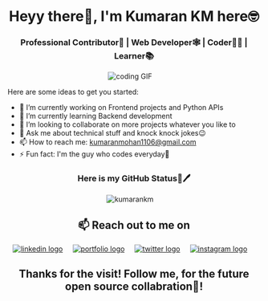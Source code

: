 <h1 align="center">Heyy there👋, I'm Kumaran KM here🤓</h1>
<h3 align="center">Professional Contributor👔 | Web Developer🕸️ | Coder🧑‍💻 | Learner📚</h3>

<p align="center">
<img src="https://i.pinimg.com/originals/00/2d/7e/002d7e638fb463fb7a266f5ffc7ac47d.gif" alt="coding GIF" />&nbsp;&nbsp;&nbsp;&nbsp;
</p>

Here are some ideas to get you started:

- 🔭 I’m currently working on Frontend projects and Python APIs
- 🌱 I’m currently learning Backend development
- 👯 I’m looking to collaborate on more projects whatever you like to
- 💬 Ask me about technical stuff and knock knock jokes😉
- 📫 How to reach me: kumaranmohan1106@gmail.com
- ⚡ Fun fact: I'm the guy who codes everyday🤣 


<h3 align="center"> Here is my GitHub Status📜🖊️</h3>
<p align="center">
<img src="https://github-readme-stats.vercel.app/api?username=kumarankm&layout=compact&hide=html&theme=jolly" alt="kumarankm" />&nbsp;&nbsp;&nbsp;&nbsp;
</p>

<h2 align="center">📫 Reach out to me on</h2>
<p align="center">
  <a target="_blank"href="https://www.linkedin.com/in/kumarankm"><img src="https://img.shields.io/badge/%5BL%5D-LINKEDIN-blue" alt="linkedin logo" /></a>&nbsp;&nbsp;&nbsp;&nbsp;
<a target="_blank"href="https://kumarankm.github.io"><img src="https://img.shields.io/badge/%3C%5C%3E-PORTFOLIO-brightgreen" alt="portfolio logo" /></a>&nbsp;&nbsp;&nbsp;&nbsp;
  <a target="_blank"href="https://twitter.com/KumaranKM4"><img src="https://img.shields.io/badge/%5BT%5D-TWITTER-yellow" alt="twitter logo" /></a>&nbsp;&nbsp;&nbsp;&nbsp;
  <a href="https://www.instagram.com/kumarantechie/"><img src="https://img.shields.io/badge/%5BI%5D-INSTAGRAM-red" alt="instagram logo" /></a>&nbsp;&nbsp;&nbsp;&nbsp;
</p>

<h2 align="center">Thanks for the visit! Follow me, for the future open source collabration🥳!</h2>
